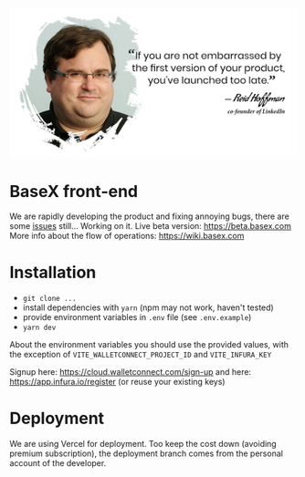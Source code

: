 ![LinkedIn quote](https://github.com/basexhq/front-end/blob/master/linkedin-quote.jpg)

# BaseX front-end

We are rapidly developing the product and fixing annoying bugs, there are some [issues](https://github.com/basexhq/front-end/issues) still... Working on it.
Live beta version: https://beta.basex.com
More info about the flow of operations: https://wiki.basex.com

# Installation

* `git clone ...`
* install dependencies with `yarn` (npm may not work, haven't tested)
* provide environment variables in `.env` file (see `.env.example`)
* `yarn dev`

About the environment variables you should use the provided values, with the exception of `VITE_WALLETCONNECT_PROJECT_ID` and `VITE_INFURA_KEY`

Signup here: https://cloud.walletconnect.com/sign-up and here: https://app.infura.io/register (or reuse your existing keys)

# Deployment

We are using Vercel for deployment. Too keep the cost down (avoiding premium subscription), the deployment branch comes from the personal account of the developer.